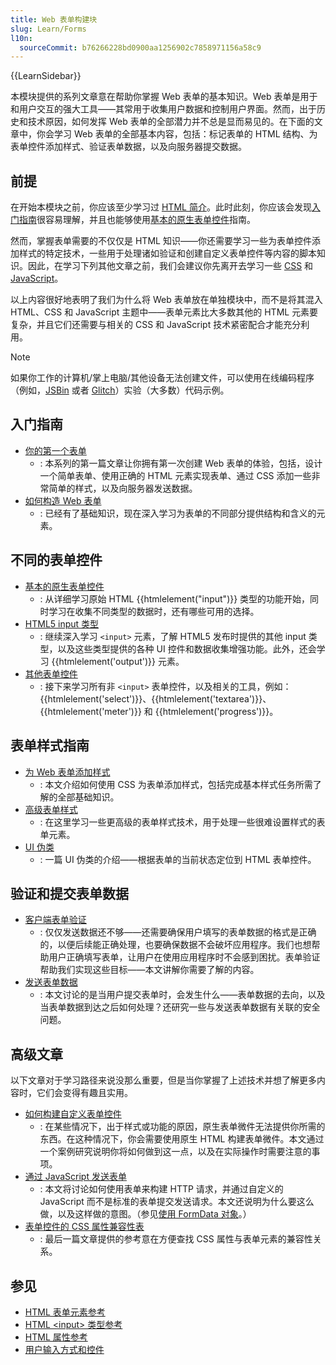 ```yaml
---
title: Web 表单构建块
slug: Learn/Forms
l10n:
  sourceCommit: b76266228bd0900aa1256902c7858971156a58c9
---
```


{{LearnSidebar}}

本模块提供的系列文章意在帮助你掌握 Web 表单的基本知识。Web 表单是用于和用户交互的强大工具——其常用于收集用户数据和控制用户界面。然而，出于历史和技术原因，如何发挥 Web 表单的全部潜力并不总是显而易见的。在下面的文章中，你会学习 Web 表单的全部基本内容，包括：标记表单的 HTML 结构、为表单控件添加样式、验证表单数据，以及向服务器提交数据。

## 前提

在开始本模块之前，你应该至少学习过 [HTML 简介](/zh-CN/docs/Learn/HTML/Introduction_to_HTML)。此时此刻，你应该会发现[入门指南](#入门指南)很容易理解，并且也能够使用[基本的原生表单控件](/zh-CN/docs/Learn/Forms/Basic_native_form_controls)指南。

然而，掌握表单需要的不仅仅是 HTML 知识——你还需要学习一些为表单控件添加样式的特定技术，一些用于处理诸如验证和创建自定义表单控件等内容的脚本知识。因此，在学习下列其他文章之前，我们会建议你先离开去学习一些 [CSS](/zh-CN/docs/Learn/CSS) 和 [JavaScript](/zh-CN/docs/Learn/JavaScript)。

以上内容很好地表明了我们为什么将 Web 表单放在单独模块中，而不是将其混入 HTML、CSS 和 JavaScript 主题中——表单元素比大多数其他的 HTML 元素要复杂，并且它们还需要与相关的 CSS 和 JavaScript 技术紧密配合才能充分利用。

> [!NOTE]
> 如果你工作的计算机/掌上电脑/其他设备无法创建文件，可以使用在线编码程序（例如，[JSBin](https://jsbin.com/) 或者 [Glitch](https://glitch.com/)）实验（大多数）代码示例。

## 入门指南

- [你的第一个表单](/zh-CN/docs/Learn/Forms/Your_first_form)
  - : 本系列的第一篇文章让你拥有第一次创建 Web 表单的体验，包括，设计一个简单表单、使用正确的 HTML 元素实现表单、通过 CSS 添加一些非常简单的样式，以及向服务器发送数据。
- [如何构造 Web 表单](/zh-CN/docs/Learn/Forms/How_to_structure_a_web_form)
  - : 已经有了基础知识，现在深入学习为表单的不同部分提供结构和含义的元素。

## 不同的表单控件

- [基本的原生表单控件](/zh-CN/docs/Learn/Forms/Basic_native_form_controls)
  - : 从详细学习原始 HTML {{htmlelement("input")}} 类型的功能开始，同时学习在收集不同类型的数据时，还有哪些可用的选择。
- [HTML5 input 类型](/zh-CN/docs/Learn/Forms/HTML5_input_types)
  - : 继续深入学习 `<input>` 元素，了解 HTML5 发布时提供的其他 input 类型，以及这些类型提供的各种 UI 控件和数据收集增强功能。此外，还会学习 {{htmlelement('output')}} 元素。
- [其他表单控件](/zh-CN/docs/Learn/Forms/Other_form_controls)
  - : 接下来学习所有非 `<input>` 表单控件，以及相关的工具，例如：{{htmlelement('select')}}、{{htmlelement('textarea')}}、{{htmlelement('meter')}} 和 {{htmlelement('progress')}}。

## 表单样式指南

- [为 Web 表单添加样式](/zh-CN/docs/Learn/Forms/Styling_web_forms)
  - : 本文介绍如何使用 CSS 为表单添加样式，包括完成基本样式任务所需了解的全部基础知识。
- [高级表单样式](/zh-CN/docs/Learn/Forms/Advanced_form_styling)
  - : 在这里学习一些更高级的表单样式技术，用于处理一些很难设置样式的表单元素。
- [UI 伪类](/zh-CN/docs/Learn/Forms/UI_pseudo-classes)
  - : 一篇 UI 伪类的介绍——根据表单的当前状态定位到 HTML 表单控件。

## 验证和提交表单数据

- [客户端表单验证](/zh-CN/docs/Learn/Forms/Form_validation)
  - : 仅仅发送数据还不够——还需要确保用户填写的表单数据的格式是正确的，以便后续能正确处理，也要确保数据不会破坏应用程序。我们也想帮助用户正确填写表单，让用户在使用应用程序时不会感到困扰。表单验证帮助我们实现这些目标——本文讲解你需要了解的内容。
- [发送表单数据](/zh-CN/docs/Learn/Forms/Sending_and_retrieving_form_data)
  - : 本文讨论的是当用户提交表单时，会发生什么——表单数据的去向，以及当表单数据到达之后如何处理？还研究一些与发送表单数据有关联的安全问题。

## 高级文章

以下文章对于学习路径来说没那么重要，但是当你掌握了上述技术并想了解更多内容时，它们会变得有趣且实用。

- [如何构建自定义表单控件](/zh-CN/docs/Learn/Forms/How_to_build_custom_form_controls)
  - : 在某些情况下，出于样式或功能的原因，原生表单微件无法提供你所需的东西。在这种情况下，你会需要使用原生 HTML 构建表单微件。本文通过一个案例研究说明你将如何做到这一点，以及在实际操作时需要注意的事项。
- [通过 JavaScript 发送表单](/zh-CN/docs/Learn/Forms/Sending_forms_through_JavaScript)
  - : 本文将讨论如何使用表单来构建 HTTP 请求，并通过自定义的 JavaScript 而不是标准的表单提交发送请求。本文还说明为什么要这么做，以及这样做的意图。（参见[使用 FormData 对象](/zh-CN/docs/Web/API/XMLHttpRequest_API/Using_FormData_Objects)。）
- [表单控件的 CSS 属性兼容性表](/zh-CN/docs/Learn/Forms/Property_compatibility_table_for_form_controls)
  - : 最后一篇文章提供的参考意在方便查找 CSS 属性与表单元素的兼容性关系。

## 参见

- [HTML 表单元素参考](/zh-CN/docs/Web/HTML/Element#表单)
- [HTML \<input> 类型参考](/zh-CN/docs/Web/HTML/Element/Input)
- [HTML 属性参考](/zh-CN/docs/Web/HTML/Attributes)
- [用户输入方式和控件](/zh-CN/docs/Learn/Forms/User_input_methods)
